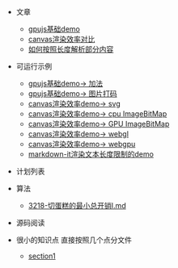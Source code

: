 * 文章

  * [gpujs基础demo](docs/gpu/gpujs的基础调用/1-index.md)
  * [canvas渲染效率对比](docs/canvas/渲染效率对比/1-index.md)
  * [如何按照长度解析部分内容](docs/markdown/markdown-it/如何按照长度解析部分内容.md)

* 可运行示例

  * [gpujs基础demo-> 加法](example/gpujs/add.html)
  * [gpujs基础demo-> 图片打码](example/gpujs/add.html)
  * [canvas渲染效率demo-> svg](example/简单的渲染效率对比/svg.html)
  * [canvas渲染效率demo-> cpu ImageBitMap](example/简单的渲染效率对比/CPU-ImageBitMap.html)
  * [canvas渲染效率demo-> GPU ImageBitMap](example/简单的渲染效率对比/GPU-imageBitMap.html)
  * [canvas渲染效率demo-> webgl](example/简单的渲染效率对比/webgl2.html)
  * [canvas渲染效率demo-> webgpu](example/简单的渲染效率对比/webgpu.html)
  * [markdown-it渲染文本长度限制的demo](example/markdown-it/index.html)

* 计划列表

* 算法

  * [3218-切蛋糕的最小总开销I.md](algorithm/3218-切蛋糕的最小总开销I.md)

* 源码阅读

* 很小的知识点 直接按照几个点分文件
  
    * [section1](knowledge/section1.md)
